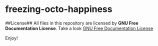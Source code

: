 freezing-octo-happiness
=======================
##License##
All files in this repository are licensed by <b>GNU Free Documentation License</b>.
Take a look <a href="https://en.wikipedia.org/wiki/GNU_Free_Documentation_License">GNU Free Documentation License</a>

Enjoy!
